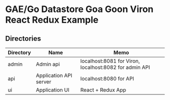 # GAE/Go Datastore Goa Goon Viron React Redux Example

## Directories

| Directory | Name                   | Memo |
|-----------|------------------------|-----------|
| admin     | Admin api              | localhost:8081 for Viron, localhost:8082 for admin API |
| api       | Application API server | localhost:8080 for API |
| ui        | Application UI         | React + Redux App |
